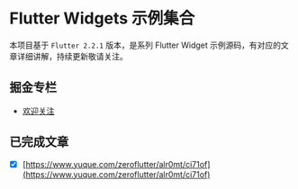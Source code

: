 # Flutter Widgets 示例集合

本项目基于 `Flutter 2.2.1` 版本，是系列 Flutter Widget 示例源码，有对应的文章详细讲解，持续更新敬请关注。

## 掘金专栏
- [欢迎关注](https://juejin.cn/column/6968894876251324447)

## 已完成文章

- [x] [https://www.yuque.com/zeroflutter/alr0mt/ci71of](https://www.yuque.com/zeroflutter/alr0mt/ci71of)

